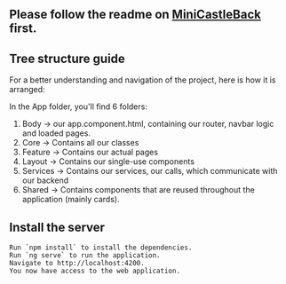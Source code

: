 ## Please follow the readme on [MiniCastleBack](https://github.com/POEMiniCastle/MiniCastleBack) first.

## Tree structure guide

For a better understanding and navigation of the project, here is how it is arranged:

In the App folder, you'll find 6 folders:
1. Body -> our app.component.html, containing our router, navbar logic and loaded pages.
2. Core -> Contains all our classes 
3. Feature -> Contains our actual pages
4. Layout -> Contains our single-use components 
5. Services -> Contains our services, our calls, which communicate with our backend 
6. Shared -> Contains components that are reused throughout the application (mainly cards).

## Install the server
```
Run `npm install` to install the dependencies. 
Run `ng serve` to run the application.
Navigate to http://localhost:4200. 
You now have access to the web application.
